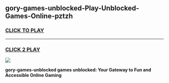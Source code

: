 
## gory-games-unblocked-Play-Unblocked-Games-Online-pztzh
<h3>
<a href="https://premium76.site?title=gory-games-unblocked&ref=25A">CLICK TO PLAY</a></h3>
<hr>

<h3>
<a href="https://premium76.site?title=gory-games-unblocked&ref=25A">CLICK 2 PLAY</a>
  
</h3>

<a href="https://premium76.site?title=gory-games-unblocked&ref=25A"><img src="https://clearcache.store/games.png"></a>


**gory-games-unblocked games unblocked: Your Gateway to Fun and Accessible Online Gaming**
